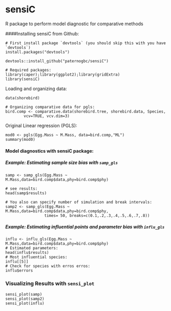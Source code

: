 sensiC
======

R package to perform model diagnostic for comparative methods

####Installing sensiC from Github:

```{r}
# First install package `devtools` (you should skip this with you have `devtools`)
install.packages("devtools")

devtools::install_github("paternogbc/sensiC")

# Required packages:
library(caper);library(ggplot2);library(gridExtra)
library(sensiC)
```

Loading and organizing data:
```{r}
data(shorebird)

# Organizing comparative data for pgls:
bird.comp <- comparative.data(shorebird.tree, shorebird.data, Species, 
        vcv=TRUE, vcv.dim=3)
```

Original Linear regression (PGLS):
```{r}
mod0 <- pgls(Egg.Mass ~ M.Mass, data=bird.comp,"ML")
summary(mod0)
```

#### Model diagnostics with sensiC package:

##### Example: Estimating sample size bias with `samp_gls`

```{r}
samp <- samp_gls(Egg.Mass ~ M.Mass,data=bird.comp$data,phy=bird.comp$phy)

# see results:
head(samp$results)

# You also can specify number of simulation and break intervals:
samp2 <- samp_gls(Egg.Mass ~ M.Mass,data=bird.comp$data,phy=bird.comp$phy,
                 times= 50, breaks=c(0.1,.2,.3,.4,.5,.6,.7,.8))
```

##### Example: Estimating influential points and parameter bias with `influ_gls`

```{r}
influ <- influ_gls(Egg.Mass ~ M.Mass,data=bird.comp$data,phy=bird.comp$phy)
# Estimated parameters:
head(influ$results)
# Most influential species:
influ[[5]]
# Check for species with erros erros:
influ$errors
```
### Visualizing Results with `sensi_plot`
```{r}
sensi_plot(samp)
sensi_plot(samp2)
sensi_plot(influ)

```
